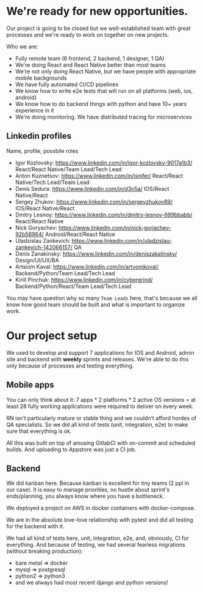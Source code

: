 # We're ready for new opportunities.

Our project is going to be closed but we well-established team with great processes and we're ready to work on together on new projects.

Who we are:

* Fully remote team (6 frontend, 2 backend, 1 designer, 1 QA)
* We're doing React and React Native better than most teams
* We're not only doing React Native, but we have people with appropriate mobile backgrounds
* We have fully automated CI/CD pipelines
* We know how to write e2e tests that will run on all platforms (web, ios, android)
* We know how to do backend things with python and have 10+ years experience in it
* We're doing monitoring. We have distributed tracing for microservices


## Linkedin profiles

Name, profile, possbile roles

* Igor Kozlovsky: https://www.linkedin.com/in/igor-kozlovsky-9017a1b3/ React/React Native/Team Lead/Tech Lead
* Anton Kuznetsov: https://www.linkedin.com/in/isnifer/ React/React Native/Tech Lead/Team Lead
* Denis Sedura: https://www.linkedin.com/in/d3n5a/ IOS/React Native/React
* Sergey Zhukov: https://www.linkedin.com/in/sergeyzhukov89/  IOS/React Native/React
* Dmitry Lesnoy: https://www.linkedin.com/in/dmitry-lesnoy-699bbabb/ React/React Native
* Nick Goryachev: https://www.linkedin.com/in/nick-goriachev-92b56964/ Android/React/React Native
* Uladzislau Zankevich: https://www.linkedin.com/in/uladzislau-zankevich-142066157/ QA
* Denis Zanakinsky: https://www.linkedin.com/in/deniszakalinsky/ Design/UI/UX/BA
* Artsiom Kaval: https://www.linkedin.com/in/artyomkoval/ Backend/Python/Team Lead/Tech Lead
* Kirill Pinchuk: https://www.linkedin.com/in/cybergrind/ Backend/Python/React/Team Lead/Tech Lead


You may have question why so many `Team Leads` here, that's because we all know how good team should be built and what is important to organize work.


# Our project setup

We used to develop and support 7 applications for IOS and Android, admin site and backend with **weekly** sprints and releases. We're able to do this only because of processes and testing everything.

## Mobile apps

You can only think about it: 7 apps * 2 platforms * 2 active OS versions = at least 28 fully working applications were required to deliver on every week.

RN isn't particularly mature or stable thing and we couldn't afford hordes of QA specialists. So we did all kind of tests (unit, integration, e2e) to make sure that everything is ok.

All this was built on top of amusing GitlabCI with on-commit and scheduled builds. And uploading to Appstore was just a CI job.

## Backend

We did kanban here. Because kanban is excellent for tiny teams (2 ppl in our case). It is easy to manage priorities, no hustle about sprint's ends/planning, you always know where you have a bottleneck.

We deployed a project on AWS in docker containers with docker-compose.

We are in the absolute love-love relationship with pytest and did all testing for the backend with it.

We had all kind of tests here, unit, integration, e2e, and, obviously, CI for everything. And because of testing, we had several fearless migrations (without breaking production):

* bare metal => docker
* mysql => postgresql
* python2 => python3
* and we always had most recent django and python versions!

